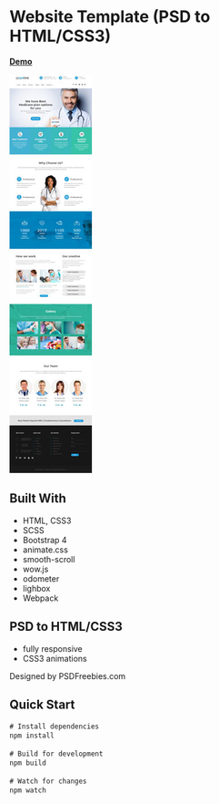 
# Website Template (PSD to HTML/CSS3)
**[Demo](https://ines86.github.io/websiteTwo/)**

![alt text](https://github.com/Ines86/websiteTwo/blob/master/public/img/screenshot.jpg "Screenshot")

## Built With
* HTML, CSS3
* SCSS
* Bootstrap 4
* animate.css
* smooth-scroll
* wow.js
* odometer
* lighbox
* Webpack

## PSD to HTML/CSS3
* fully responsive
* CSS3 animations

Designed by PSDFreebies.com

## Quick Start

```
# Install dependencies
npm install

# Build for development
npm build

# Watch for changes
npm watch

```
